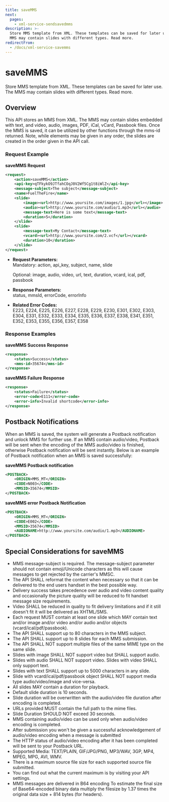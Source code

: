 ```yaml
---
title: saveMMS
next:
  pages:
    - xml-service-sendsavedmms
description: >-
  Store MMS template from XML. These templates can be saved for later use. The
  MMS may contain slides with different types. Read more.
redirectFrom:
  - /docs/xml-service-savemms
---
```


# saveMMS

Store MMS template from XML. These templates can be saved for later use. The MMS may contain slides with different types. Read more.

## Overview

This API stores an MMS from XML. The MMS may contain slides embedded with text, and video, audio, images, PDF, iCal, vCard, Passbook files. Once the MMS is saved, it can be utilized by other functions through the mms-id returned. Note, while elements may be given in any order, the slides are created in the order given in the API call.

### Request Example

**saveMMS Request**

```xml
<request>
    <action>saveMMS</action>
    <api-key>qTFkykO9JTfahCOqJ0V2Wf5Cg1t8iWlZ</api-key>
    <message-subject>The subject</message-subject>
    <name>FuelTheFire</name>
    <slide>
        <image><url>http://www.yoursite.com/images/1.jpg</url></image>
        <audio><url>http://www.yoursite.com/audio/1.mp3</url></audio>
        <message-text>Here is some text</message-text>
        <duration>5</duration>
    </slide>
    <slide>
        <message-text>My Contact</message-text>
        <vcard><url>http://www.yoursite.com/2.vcf</url></vcard>
        <duration>10</duration>
    </slide>
</request>
```

- **Request Parameters:**\
  Mandatory: action, api_key, subject, name, slide

  Optional: image, audio, video, url, text, duration, vcard, ical,
  pdf, passbook

- **Response Parameters:**\
  status, mmsId, errorCode, errorInfo

- **Related Error Codes:**\
  E223, E224, E225, E226, E227, E228, E229, E230, E301, E302, E303,
  E304, E331, E332, E333, E334, E335, E336, E337, E338, E341, E351,
  E352, E353, E355, E356, E357, E358

### Response Examples

**saveMMS Success Response**

```xml
<response>
    <status>Success</status>
    <mms-id>35674</mms-id>
</response>
```

**saveMMS Failure Response**

```xml
<response>
    <status>Failure</status>
    <error-code>E111</error-code>
    <error-info>Invalid shortcode</error-info>
</response>
```

## Postback Notifications

When an MMS is saved, the system will generate a Postback notification and unlock MMS for further use. If an MMS contain audio/video, Postback will be sent when the encoding of the MMS audio/video is finished, otherwise Postback notification will be sent instantly. Below is an example of Postback notification when an MMS is saved successfully:

**saveMMS Postback notification**

```xml
<POSTBACK>
    <ORIGIN>MMS_MT</ORIGIN>
    <CODE>N003</CODE>
    <MMSID>35674</MMSID>
</POSTBACK>
```

**saveMMS error Postback Notification**

```xml
<POSTBACK>
    <ORIGIN>MMS_MT</ORIGIN>
    <CODE>E002</CODE>
    <MMSID>35674</MMSID>
    <AUDIONAME>http://www.yoursite.com/audio/1.mp3</AUDIONAME>
</POSTBACK>
```

## Special Considerations for saveMMS

- MMS message-subject is required. The message-subject parameter should not contain emoji/Unicode characters as this will cause messages to get rejected by the carrier's MMSC.
- The API SHALL reformat the content when necessary so that it can be delivered to the end users handset in the best possible way.
- Delivery success takes precedence over audio and video content quality and occasionally the picture quality will be reduced to fit handset message size requirements.
- Video SHALL be reduced in quality to fit delivery limitations and if it still doesn't fit it will be delivered as XHTML/SMS.
- Each request MUST contain at least one slide which MAY contain text and/or image and/or video and/or audio and/or objects (vcard/ical/pdf/passbook).
- The API SHALL support up to 80 characters in the MMS subject.
- The API SHALL support up to 8 slides for each MMS submission.
- The API SHALL NOT support multiple files of the same MIME type on the same slide.
- Slides with image SHALL NOT support video but SHALL support audio.
- Slides with audio SHALL NOT support video. Slides with video SHALL only support text.
- Slides with text SHALL support up to 5000 characters in any slide.
- Slide with vcard/ical/pdf/passbook object SHALL NOT support media type audio/video/image and vice-versa.
- All slides MAY contain a duration for playback.
- Default slide duration is 10 seconds.
- Slide duration will be overwritten with the audio/video file duration after encoding is completed.
- URLs provided MUST contain the full path to the mime files.
- Slide Duration SHOULD NOT exceed 30 seconds.
- MMS containing audio/video can be used only when audio/video encoding is completed.
- After submission you won't be given a successful acknowledgement of audio/video encoding when a message is submitted
- The HTTP status of audio/video encoding after it has been completed will be sent to your Postback URL.
- Supported Media: TEXT/PLAIN, GIF/JPG/PNG, MP3/WAV, 3GP, MP4, MPEG, MPG, AVI, WMV.
- There is a maximum source file size for each supported source file submitted.
- You can find out what the current maximum is by visiting your API settings.
- MMS messages are delivered in B64 encoding To estimate the final size of Base64-encoded binary data multiply the filesize by 1.37 times the original data size + 814 bytes (for headers).
